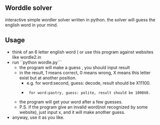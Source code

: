 ## Worddle solver
interactive simple wordler solver wriiten in python.
the solver will guess the english word in your mind.
## Usage 
- think of an 6 letter english word ( or use this program against websites like wordle2.in
- run ``python wordle.py```
    - the program will make a guess , you should input result
    - in the result, 1 means correct, 0 means wrong, X means this letter exist but at another position.
        - e.g. for word:second, guess: decode, result should be X11100.  
        -      for word:pastry, guess: polite, result should be 1000X0. 
    - the program will get your word after a few guesses.
    - P.S. if the program give an invalid word(not recognized by some website), just input x, and it will make another guess.
- anyway, use it as you like.

